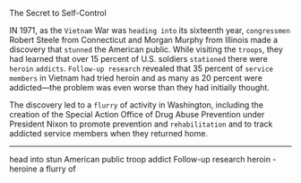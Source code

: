 The Secret to Self-Control

IN 1971, as the `Vietnam` War was `heading into` its sixteenth year,
`congressmen` Robert Steele from Connecticut and Morgan Murphy
from Illinois made a discovery that `stunned` the American public.
While visiting the `troops`, they had learned that over 15 percent of U.S.
soldiers `stationed` there were `heroin` `addicts`. `Follow-up research`
revealed that 35 percent of `service members` in Vietnam had tried
heroin and as many as 20 percent were addicted—the problem was
even worse than they had initially thought.

The discovery led to a `flurry` of activity in Washington, including the
creation of the Special Action Office of Drug Abuse Prevention under
President Nixon to promote prevention and `rehabilitation` and to track
addicted service members when they returned home.

---
head into
stun 
American public 
troop 
addict
Follow-up research
heroin - heroine
a flurry of